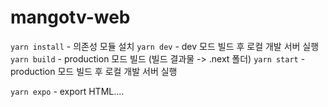 # mangotv-web

`yarn install` - 의존성 모듈 설치
`yarn dev` - dev 모드 빌드 후 로컬 개발 서버 실행
`yarn build` - production 모드 빌드 (빌드 결과물 -> .next 폴더)
`yarn start` - production 모드 빌드 후 로컬 개발 서버 실행

`yarn expo` - export HTML....